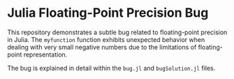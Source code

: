 # Julia Floating-Point Precision Bug

This repository demonstrates a subtle bug related to floating-point precision in Julia.  The `myfunction` function exhibits unexpected behavior when dealing with very small negative numbers due to the limitations of floating-point representation.

The bug is explained in detail within the `bug.jl` and `bugSolution.jl` files.